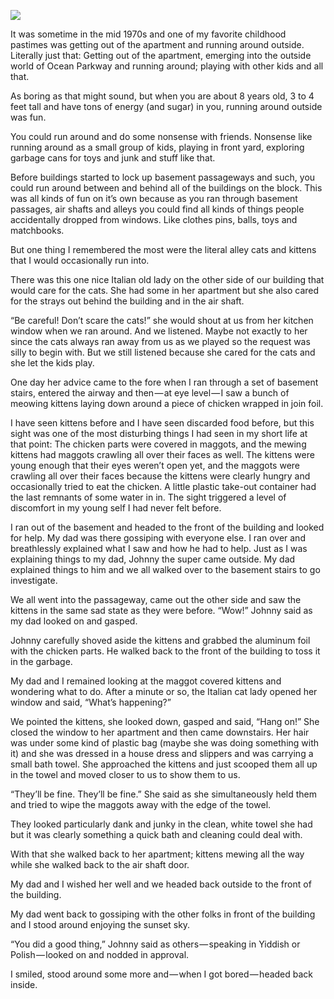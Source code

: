 <!-----
title: Kittens in the Alley
description: About the time I found a bunch of maggot covered kittens in an air shaft alleyway in the building when I was a kid.
date: '2020-01-08T03:47:22.138Z'
slug: daa45cf726ac
----->

![](/Users/jack/Downloads/medium-export-c5e2d7bfba58be09848301f216239b1a2b92c723a5147c30ac4f31d8e9470b9a/posts/md_1668465868371/img/1__I7SGrd0JH__jVAH4hmu5ngQ.jpeg)

It was sometime in the mid 1970s and one of my favorite childhood pastimes was getting out of the apartment and running around outside. Literally just that: Getting out of the apartment, emerging into the outside world of Ocean Parkway and running around; playing with other kids and all that.

As boring as that might sound, but when you are about 8 years old, 3 to 4 feet tall and have tons of energy (and sugar) in you, running around outside was fun.

You could run around and do some nonsense with friends. Nonsense like running around as a small group of kids, playing in front yard, exploring garbage cans for toys and junk and stuff like that.

Before buildings started to lock up basement passageways and such, you could run around between and behind all of the buildings on the block. This was all kinds of fun on it’s own because as you ran through basement passages, air shafts and alleys you could find all kinds of things people accidentally dropped from windows. Like clothes pins, balls, toys and matchbooks.

But one thing I remembered the most were the literal alley cats and kittens that I would occasionally run into.

There was this one nice Italian old lady on the other side of our building that would care for the cats. She had some in her apartment but she also cared for the strays out behind the building and in the air shaft.

“Be careful! Don’t scare the cats!” she would shout at us from her kitchen window when we ran around. And we listened. Maybe not exactly to her since the cats always ran away from us as we played so the request was silly to begin with. But we still listened because she cared for the cats and she let the kids play.

One day her advice came to the fore when I ran through a set of basement stairs, entered the airway and then — at eye level — I saw a bunch of meowing kittens laying down around a piece of chicken wrapped in join foil.

I have seen kittens before and I have seen discarded food before, but this sight was one of the most disturbing things I had seen in my short life at that point: The chicken parts were covered in maggots, and the mewing kittens had maggots crawling all over their faces as well. The kittens were young enough that their eyes weren’t open yet, and the maggots were crawling all over their faces because the kittens were clearly hungry and occasionally tried to eat the chicken. A little plastic take-out container had the last remnants of some water in in. The sight triggered a level of discomfort in my young self I had never felt before.

I ran out of the basement and headed to the front of the building and looked for help. My dad was there gossiping with everyone else. I ran over and breathlessly explained what I saw and how he had to help. Just as I was explaining things to my dad, Johnny the super came outside. My dad explained things to him and we all walked over to the basement stairs to go investigate.

We all went into the passageway, came out the other side and saw the kittens in the same sad state as they were before. “Wow!” Johnny said as my dad looked on and gasped.

Johnny carefully shoved aside the kittens and grabbed the aluminum foil with the chicken parts. He walked back to the front of the building to toss it in the garbage.

My dad and I remained looking at the maggot covered kittens and wondering what to do. After a minute or so, the Italian cat lady opened her window and said, “What’s happening?”

We pointed the kittens, she looked down, gasped and said, “Hang on!” She closed the window to her apartment and then came downstairs. Her hair was under some kind of plastic bag (maybe she was doing something with it) and she was dressed in a house dress and slippers and was carrying a small bath towel. She approached the kittens and just scooped them all up in the towel and moved closer to us to show them to us.

“They’ll be fine. They’ll be fine.” She said as she simultaneously held them and tried to wipe the maggots away with the edge of the towel.

They looked particularly dank and junky in the clean, white towel she had but it was clearly something a quick bath and cleaning could deal with.

With that she walked back to her apartment; kittens mewing all the way while she walked back to the air shaft door.

My dad and I wished her well and we headed back outside to the front of the building.

My dad went back to gossiping with the other folks in front of the building and I stood around enjoying the sunset sky.

“You did a good thing,” Johnny said as others — speaking in Yiddish or Polish — looked on and nodded in approval.

I smiled, stood around some more and — when I got bored — headed back inside.